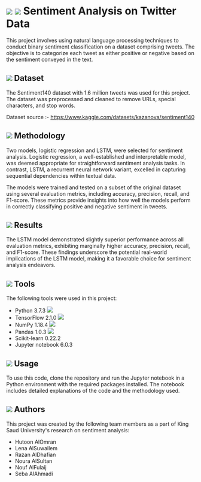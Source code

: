# <img src="https://img.icons8.com/color/48/000000/document.png"/> <img src="https://img.icons8.com/fluent/48/000000/twitter.png"/> Sentiment Analysis on Twitter Data

This project involves using natural language processing techniques to conduct binary sentiment classification on a dataset comprising tweets. The objective is to categorize each tweet as either positive or negative based on the sentiment conveyed in the text.

## <img src="https://img.icons8.com/color/48/000000/database.png"/> Dataset

The Sentiment140 dataset with 1.6 million tweets was used for this project. The dataset was preprocessed and cleaned to remove URLs, special characters, and stop words.

Dataset source :- https://www.kaggle.com/datasets/kazanova/sentiment140

## <img src="https://img.icons8.com/color/48/000000/brain.png"/> Methodology

Two models, logistic regression and LSTM, were selected for sentiment analysis. Logistic regression, a well-established and interpretable model, was deemed appropriate for straightforward sentiment analysis tasks. In contrast, LSTM, a recurrent neural network variant, excelled in capturing sequential dependencies within textual data.

The models were trained and tested on a subset of the original dataset using several evaluation metrics, including accuracy, precision, recall, and F1-score. These metrics provide insights into how well the models perform in correctly classifying positive and negative sentiment in tweets.

## <img src="https://img.icons8.com/color/48/000000/analytics.png"/> Results

The LSTM model demonstrated slightly superior performance across all evaluation metrics, exhibiting marginally higher accuracy, precision, recall, and F1-score. These findings underscore the potential real-world implications of the LSTM model, making it a favorable choice for sentiment analysis endeavors.

## <img src="https://img.icons8.com/color/48/000000/settings.png"/>  Tools

The following tools were used in this project:

- Python 3.7.3 <img src="https://img.icons8.com/color/48/000000/python.png"/>
- TensorFlow 2.1.0 <img src="https://img.icons8.com/color/48/000000/tensorflow.png"/>
- NumPy 1.18.4 <img src="https://img.icons8.com/color/48/000000/numpy.png"/>
- Pandas 1.0.3 <img src="https://img.icons8.com/color/48/000000/pandas.png"/>
- Scikit-learn 0.22.2 
- Jupyter notebook 6.0.3


## <img src="https://img.icons8.com/material-outlined/48/000000/hand.png"/> Usage
To use this code, clone the repository and run the Jupyter notebook in a Python environment with the required packages installed. The notebook includes detailed explanations of the code and the methodology used.

## <img src="https://img.icons8.com/color/48/000000/conference-call.png"/> Authors

This project was created by the following team members as a part of King Saud University's research on sentiment analysis:

- Hutoon AlOmran
- Lena AlSuwailem
- Razan AlDhafian
- Noura AlSultan
- Nouf AlFulaij
- Seba AlAhmadi
